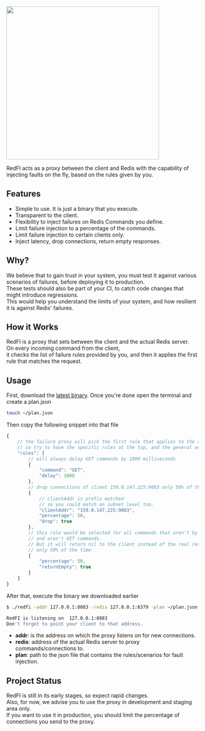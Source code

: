 <img src="https://raw.githubusercontent.com/redfi/redfi/master/static/redfi@2x.png" width="400px">

RedFI acts as a proxy between the client and Redis with the capability
of injecting faults on the fly, based on the rules given by you.

## Features
- Simple to use. It is just a binary that you execute.
- Transparent to the client.
- Flexibility to inject failures on Redis Commands you define.
- Limit failure injection to a percentage of the commands.
- Limit failure injection to certain clients only.
- Inject latency, drop connections, return empty responses.

## Why?
We believe that to gain trust in your system,
you must test it against various scenarios of failures, before deploying it to production.  
These tests should also be part of your CI, to catch code changes that might introduce regressions.  
This would help you understand the limits of your system, and how resilient it is against Redis' failures.

## How it Works
RedFI is a proxy that sets between the client and the actual Redis server.  
On every incoming command from the client,  
it checks the list of failure rules provided by you, and then it applies the first rule that matches the request.

## Usage
First, download the [latest binary](https://github.com/redfi/redfi/releases/tag/v0.1).
Once you're done open the terminal and create a plan.json
```bash
touch ~/plan.json
```

Then copy the following snippet into that file
```javascript
{
    // the failure proxy will pick the first rule that applies to the client request
    // so try to have the specific rules at the top, and the general ones at the bottom
    "rules": [
        // will always delay GET commands by 1000 milliseconds
        {
            "command": "GET",
            "delay": 1000
        },
        // drop connections of client 159.0.147.225:9003 only 50% of the time
        {
            // clientAddr is prefix matched
            // so you could match on subnet level too.
            "clientAddr": "159.0.147.225:9003",
            "percentage": 50,
            "drop": true
        },
        // this rule would be selected for all commands that aren't by 159.0.147.225:9003
        // and aren't GET commands.
        // But it will return nil to the client instead of the real response
        // only 50% of the time
        {
            "percentage": 50,
            "returnEmpty": true
        }
    ]
}
```

After that, execute the binary we downloaded earlier
```bash
$ ./redfi -addr 127.0.0.1:8083 -redis 127.0.0.1:6379 -plan ~/plan.json

RedFI is listening on  127.0.0.1:8083
Don't forget to point your client to that address.
```
- **addr**: is the address on which the proxy listens on for new connections.
- **redis**: address of the actual Redis server to proxy commands/connections to.
- **plan**: path to the json file that contains the rules/scenarios for fault injection.


## Project Status
RedFI is still in its early stages, so expect rapid changes.  
Also, for now, we advise you to use the proxy in development and staging area only.  
If you want to use it in production, you should limit the percentage of connections you send to the proxy.